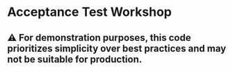 # Acceptance Test Workshop

## :warning: For demonstration purposes, this code prioritizes simplicity over best practices and may not be suitable for production.
